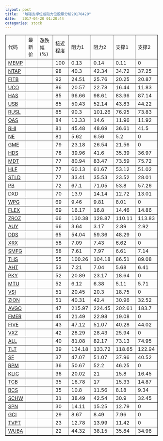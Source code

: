 ```yaml
---
layout: post
title:  "触碰支撑位或阻力位股票分析20170420"
date:   2017-04-20 01:20:44
categories: stock
---
```

<script type="text/javascript">
var stockList = []
stockList.push('gb_memp');
stockList.push('gb_ntap');
stockList.push('gb_fitb');
stockList.push('gb_uco');
stockList.push('gb_has');
stockList.push('gb_usb');
stockList.push('gb_rusl');
stockList.push('gb_oas');
stockList.push('gb_rhi');
stockList.push('gb_ne');
stockList.push('gb_gme');
stockList.push('gb_hds');
stockList.push('gb_mdt');
stockList.push('gb_hlf');
stockList.push('gb_stld');
stockList.push('gb_pb');
stockList.push('gb_dxd');
stockList.push('gb_wpg');
stockList.push('gb_flex');
stockList.push('gb_zroz');
stockList.push('gb_auy');
stockList.push('gb_dds');
stockList.push('gb_xrx');
stockList.push('gb_smfg');
stockList.push('gb_ths');
stockList.push('gb_aht');
stockList.push('gb_pky');
stockList.push('gb_mtu');
stockList.push('gb_vsi');
stockList.push('gb_zion');
stockList.push('gb_avgo');
stockList.push('gb_fmer');
stockList.push('gb_five');
stockList.push('gb_vxz');
stockList.push('gb_all');
stockList.push('gb_tlt');
stockList.push('gb_sf');
stockList.push('gb_rpm');
stockList.push('gb_klic');
stockList.push('gb_tcb');
stockList.push('gb_bcs');
stockList.push('gb_schw');
stockList.push('gb_spn');
stockList.push('gb_gci');
stockList.push('gb_tvpt');
stockList.push('gb_wuba');
</script>
<table border="1">
 <tr>
 <td>代码</td>
 <td>最新价</td>
 <td>涨跌幅(%)</td>
 <td>接近程度</td>
 <td>阻力1</td>
 <td>阻力2</td>
 <td>支撑1</td>
 <td>支撑2</td>
</tr>
  <tr id="memp" class="red">
  <td><a href="http://stock.finance.sina.com.cn/usstock/quotes/MEMP.html" target="_blank">MEMP</a></td><td></td><td></td><td>100</td><td>0.13</td><td>0.14</td><td>0.11</td><td>0</td></tr>
  <tr id="ntap" class="red">
  <td><a href="http://stock.finance.sina.com.cn/usstock/quotes/NTAP.html" target="_blank">NTAP</a></td><td></td><td></td><td>98</td><td>40.3</td><td>42.34</td><td>34.72</td><td>37.25</td></tr>
  <tr id="fitb" class="red">
  <td><a href="http://stock.finance.sina.com.cn/usstock/quotes/FITB.html" target="_blank">FITB</a></td><td></td><td></td><td>92</td><td>24.51</td><td>25.76</td><td>20.25</td><td>20.87</td></tr>
  <tr id="uco" class="red">
  <td><a href="http://stock.finance.sina.com.cn/usstock/quotes/UCO.html" target="_blank">UCO</a></td><td></td><td></td><td>86</td><td>20.57</td><td>22.78</td><td>16.44</td><td>11.83</td></tr>
  <tr id="has" class="red">
  <td><a href="http://stock.finance.sina.com.cn/usstock/quotes/HAS.html" target="_blank">HAS</a></td><td></td><td></td><td>85</td><td>96.66</td><td>98.61</td><td>83.96</td><td>87.14</td></tr>
  <tr id="usb" class="red">
  <td><a href="http://stock.finance.sina.com.cn/usstock/quotes/USB.html" target="_blank">USB</a></td><td></td><td></td><td>85</td><td>50.43</td><td>52.14</td><td>43.83</td><td>44.22</td></tr>
  <tr id="rusl" class="green">
  <td><a href="http://stock.finance.sina.com.cn/usstock/quotes/RUSL.html" target="_blank">RUSL</a></td><td></td><td></td><td>85</td><td>90.3</td><td>101.26</td><td>76.95</td><td>73.83</td></tr>
  <tr id="oas" class="green">
  <td><a href="http://stock.finance.sina.com.cn/usstock/quotes/OAS.html" target="_blank">OAS</a></td><td></td><td></td><td>84</td><td>13.33</td><td>14.6</td><td>11.96</td><td>11.92</td></tr>
  <tr id="rhi" class="red">
  <td><a href="http://stock.finance.sina.com.cn/usstock/quotes/RHI.html" target="_blank">RHI</a></td><td></td><td></td><td>81</td><td>45.48</td><td>48.69</td><td>36.61</td><td>41.5</td></tr>
  <tr id="ne" class="green">
  <td><a href="http://stock.finance.sina.com.cn/usstock/quotes/NE.html" target="_blank">NE</a></td><td></td><td></td><td>81</td><td>5.62</td><td>6.56</td><td>5.2</td><td>0</td></tr>
  <tr id="gme" class="red">
  <td><a href="http://stock.finance.sina.com.cn/usstock/quotes/GME.html" target="_blank">GME</a></td><td></td><td></td><td>79</td><td>23.18</td><td>26.54</td><td>21.56</td><td>0</td></tr>
  <tr id="hds" class="red">
  <td><a href="http://stock.finance.sina.com.cn/usstock/quotes/HDS.html" target="_blank">HDS</a></td><td></td><td></td><td>78</td><td>39.96</td><td>41.6</td><td>35.39</td><td>36.97</td></tr>
  <tr id="mdt" class="red">
  <td><a href="http://stock.finance.sina.com.cn/usstock/quotes/MDT.html" target="_blank">MDT</a></td><td></td><td></td><td>77</td><td>80.94</td><td>83.47</td><td>73.59</td><td>75.72</td></tr>
  <tr id="hlf" class="red">
  <td><a href="http://stock.finance.sina.com.cn/usstock/quotes/HLF.html" target="_blank">HLF</a></td><td></td><td></td><td>77</td><td>60.13</td><td>61.67</td><td>53.12</td><td>51.02</td></tr>
  <tr id="stld" class="red">
  <td><a href="http://stock.finance.sina.com.cn/usstock/quotes/STLD.html" target="_blank">STLD</a></td><td></td><td></td><td>77</td><td>33.41</td><td>35.53</td><td>23.52</td><td>28.01</td></tr>
  <tr id="pb" class="red">
  <td><a href="http://stock.finance.sina.com.cn/usstock/quotes/PB.html" target="_blank">PB</a></td><td></td><td></td><td>72</td><td>67.1</td><td>71.05</td><td>53.8</td><td>57.26</td></tr>
  <tr id="dxd" class="green">
  <td><a href="http://stock.finance.sina.com.cn/usstock/quotes/DXD.html" target="_blank">DXD</a></td><td></td><td></td><td>70</td><td>13.9</td><td>14.14</td><td>12.72</td><td>13.01</td></tr>
  <tr id="wpg" class="red">
  <td><a href="http://stock.finance.sina.com.cn/usstock/quotes/WPG.html" target="_blank">WPG</a></td><td></td><td></td><td>69</td><td>9.46</td><td>9.81</td><td>8.01</td><td>0</td></tr>
  <tr id="flex" class="red">
  <td><a href="http://stock.finance.sina.com.cn/usstock/quotes/FLEX.html" target="_blank">FLEX</a></td><td></td><td></td><td>69</td><td>16.17</td><td>16.8</td><td>14.46</td><td>14.86</td></tr>
  <tr id="zroz" class="green">
  <td><a href="http://stock.finance.sina.com.cn/usstock/quotes/ZROZ.html" target="_blank">ZROZ</a></td><td></td><td></td><td>66</td><td>130.38</td><td>128.87</td><td>110.11</td><td>113.83</td></tr>
  <tr id="auy" class="green">
  <td><a href="http://stock.finance.sina.com.cn/usstock/quotes/AUY.html" target="_blank">AUY</a></td><td></td><td></td><td>66</td><td>3.64</td><td>3.17</td><td>2.89</td><td>2.92</td></tr>
  <tr id="dds" class="red">
  <td><a href="http://stock.finance.sina.com.cn/usstock/quotes/DDS.html" target="_blank">DDS</a></td><td></td><td></td><td>65</td><td>54.04</td><td>59.36</td><td>48.29</td><td>0</td></tr>
  <tr id="xrx" class="red">
  <td><a href="http://stock.finance.sina.com.cn/usstock/quotes/XRX.html" target="_blank">XRX</a></td><td></td><td></td><td>58</td><td>7.09</td><td>7.43</td><td>6.62</td><td>0</td></tr>
  <tr id="smfg" class="green">
  <td><a href="http://stock.finance.sina.com.cn/usstock/quotes/SMFG.html" target="_blank">SMFG</a></td><td></td><td></td><td>58</td><td>7.61</td><td>7.97</td><td>6.61</td><td>7.14</td></tr>
  <tr id="ths" class="green">
  <td><a href="http://stock.finance.sina.com.cn/usstock/quotes/THS.html" target="_blank">THS</a></td><td></td><td></td><td>55</td><td>100.26</td><td>104.18</td><td>86.51</td><td>89.08</td></tr>
  <tr id="aht" class="green">
  <td><a href="http://stock.finance.sina.com.cn/usstock/quotes/AHT.html" target="_blank">AHT</a></td><td></td><td></td><td>53</td><td>7.21</td><td>7.04</td><td>5.68</td><td>6.41</td></tr>
  <tr id="pky" class="red">
  <td><a href="http://stock.finance.sina.com.cn/usstock/quotes/PKY.html" target="_blank">PKY</a></td><td></td><td></td><td>52</td><td>20.89</td><td>23.17</td><td>18.64</td><td>0</td></tr>
  <tr id="mtu" class="red">
  <td><a href="http://stock.finance.sina.com.cn/usstock/quotes/MTU.html" target="_blank">MTU</a></td><td></td><td></td><td>52</td><td>6.12</td><td>6.38</td><td>5.11</td><td>5.71</td></tr>
  <tr id="vsi" class="red">
  <td><a href="http://stock.finance.sina.com.cn/usstock/quotes/VSI.html" target="_blank">VSI</a></td><td></td><td></td><td>51</td><td>20.45</td><td>20.3</td><td>18.75</td><td>0</td></tr>
  <tr id="zion" class="red">
  <td><a href="http://stock.finance.sina.com.cn/usstock/quotes/ZION.html" target="_blank">ZION</a></td><td></td><td></td><td>51</td><td>40.31</td><td>42.4</td><td>30.96</td><td>32.52</td></tr>
  <tr id="avgo" class="red">
  <td><a href="http://stock.finance.sina.com.cn/usstock/quotes/AVGO.html" target="_blank">AVGO</a></td><td></td><td></td><td>47</td><td>215.97</td><td>224.45</td><td>202.61</td><td>183.7</td></tr>
  <tr id="fmer" class="green">
  <td><a href="http://stock.finance.sina.com.cn/usstock/quotes/FMER.html" target="_blank">FMER</a></td><td></td><td></td><td>45</td><td>21.49</td><td>22.98</td><td>19.08</td><td>0</td></tr>
  <tr id="five" class="red">
  <td><a href="http://stock.finance.sina.com.cn/usstock/quotes/FIVE.html" target="_blank">FIVE</a></td><td></td><td></td><td>43</td><td>47.12</td><td>51.07</td><td>40.28</td><td>44.02</td></tr>
  <tr id="vxz" class="green">
  <td><a href="http://stock.finance.sina.com.cn/usstock/quotes/VXZ.html" target="_blank">VXZ</a></td><td></td><td></td><td>42</td><td>28.29</td><td>28.43</td><td>25.94</td><td>0</td></tr>
  <tr id="all" class="red">
  <td><a href="http://stock.finance.sina.com.cn/usstock/quotes/ALL.html" target="_blank">ALL</a></td><td></td><td></td><td>40</td><td>81.08</td><td>82.17</td><td>73.13</td><td>74.95</td></tr>
  <tr id="tlt" class="green">
  <td><a href="http://stock.finance.sina.com.cn/usstock/quotes/TLT.html" target="_blank">TLT</a></td><td></td><td></td><td>39</td><td>134.18</td><td>133.72</td><td>118.65</td><td>122.94</td></tr>
  <tr id="sf" class="red">
  <td><a href="http://stock.finance.sina.com.cn/usstock/quotes/SF.html" target="_blank">SF</a></td><td></td><td></td><td>37</td><td>47.07</td><td>51.07</td><td>37.96</td><td>40.52</td></tr>
  <tr id="rpm" class="green">
  <td><a href="http://stock.finance.sina.com.cn/usstock/quotes/RPM.html" target="_blank">RPM</a></td><td></td><td></td><td>36</td><td>50.67</td><td>52.2</td><td>46.25</td><td>0</td></tr>
  <tr id="klic" class="green">
  <td><a href="http://stock.finance.sina.com.cn/usstock/quotes/KLIC.html" target="_blank">KLIC</a></td><td></td><td></td><td>36</td><td>20.02</td><td>21</td><td>15.8</td><td>16.45</td></tr>
  <tr id="tcb" class="red">
  <td><a href="http://stock.finance.sina.com.cn/usstock/quotes/TCB.html" target="_blank">TCB</a></td><td></td><td></td><td>35</td><td>16.78</td><td>17</td><td>15.33</td><td>14.87</td></tr>
  <tr id="bcs" class="red">
  <td><a href="http://stock.finance.sina.com.cn/usstock/quotes/BCS.html" target="_blank">BCS</a></td><td></td><td></td><td>35</td><td>10.8</td><td>11.56</td><td>8.18</td><td>9.34</td></tr>
  <tr id="schw" class="red">
  <td><a href="http://stock.finance.sina.com.cn/usstock/quotes/SCHW.html" target="_blank">SCHW</a></td><td></td><td></td><td>31</td><td>38.49</td><td>42.54</td><td>30.9</td><td>32.45</td></tr>
  <tr id="spn" class="green">
  <td><a href="http://stock.finance.sina.com.cn/usstock/quotes/SPN.html" target="_blank">SPN</a></td><td></td><td></td><td>30</td><td>14.11</td><td>15.25</td><td>12.79</td><td>0</td></tr>
  <tr id="gci" class="red">
  <td><a href="http://stock.finance.sina.com.cn/usstock/quotes/GCI.html" target="_blank">GCI</a></td><td></td><td></td><td>29</td><td>8.67</td><td>8.49</td><td>7.96</td><td>0</td></tr>
  <tr id="tvpt" class="green">
  <td><a href="http://stock.finance.sina.com.cn/usstock/quotes/TVPT.html" target="_blank">TVPT</a></td><td></td><td></td><td>23</td><td>12.78</td><td>13.99</td><td>11.42</td><td>0</td></tr>
  <tr id="wuba" class="green">
  <td><a href="http://stock.finance.sina.com.cn/usstock/quotes/WUBA.html" target="_blank">WUBA</a></td><td></td><td></td><td>22</td><td>44.32</td><td>38.15</td><td>35.84</td><td>34.98</td></tr>
</table>
